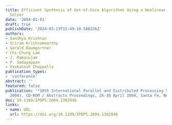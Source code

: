 ```yaml
---
title: Efficient Synthesis of Out-of-Core Algorithms Using a Nonlinear Optimization
  Solver
date: '2004-01-01'
draft: true
publishDate: '2024-03-23T15:49:10.580336Z'
authors:
- Sandhya Krishnan
- Sriram Krishnamoorthy
- Gerald Baumgartner
- Chi-Chung Lam
- J. Ramanujam
- P. Sadayappan
- Venkatesh Choppella
publication_types:
- 'conference'
abstract: ''
featured: false
publication: '*18th International Parallel and Distributed Processing Symposium (IPDPS
  2004), CD-ROM / Abstracts Proceedings, 26-30 April 2004, Santa Fe, New Mexico, USA*'
doi: 10.1109/IPDPS.2004.1302948
links:
- name: URL
  url: https://doi.org/10.1109/IPDPS.2004.1302948
---
```


